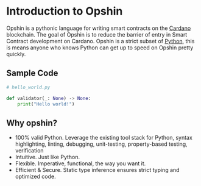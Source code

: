 # Introduction to Opshin

Opshin is a pythonic language for writing smart contracts on the [Cardano](https://cardano.org/) blockchain.
The goal of Opshin is to reduce the barrier of entry in Smart Contract development on Cardano.
Opshin is a strict subset of [Python](https://python.org/), this is means anyone who knows Python can get up to speed on Opshin pretty quickly.

## Sample Code

```python
# hello_world.py

def validator(_: None) -> None:
    print("Hello world!")
```

## Why opshin?

- 100% valid Python. Leverage the existing tool stack for Python, syntax highlighting, linting, debugging, unit-testing, property-based testing, verification
- Intuitive. Just like Python.
- Flexible. Imperative, functional, the way you want it.
- Efficient & Secure. Static type inference ensures strict typing and optimized code.
